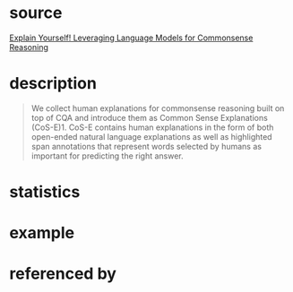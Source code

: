 # source
[Explain Yourself! Leveraging Language Models for Commonsense Reasoning](https://arxiv.org/pdf/1906.02361v1.pdf)
# description
>We collect human explanations for
commonsense reasoning built on top of CQA and
introduce them as Common Sense Explanations
(CoS-E)1. CoS-E contains human explanations in the form of both open-ended natural language explanations as well as highlighted span annotations
that represent words selected by humans as important for predicting the right answer.
# statistics

# example

# referenced by
